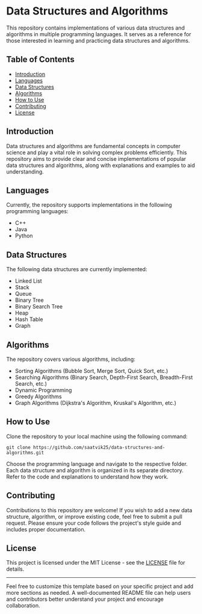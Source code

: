 # Data Structures and Algorithms
This repository contains implementations of various data structures and algorithms in multiple programming languages. It serves as a reference for those interested in learning and practicing data structures and algorithms.

## Table of Contents


- [Introduction](#introduction)
- [Languages](#languages)
- [Data Structures](#data-structures)
- [Algorithms](#algorithms)
- [How to Use](#how-to-use)
- [Contributing](#contributing)
- [License](#license)

## Introduction

Data structures and algorithms are fundamental concepts in computer science and play a vital role in solving complex problems efficiently. This repository aims to provide clear and concise implementations of popular data structures and algorithms, along with explanations and examples to aid understanding.

## Languages

Currently, the repository supports implementations in the following programming languages:

- C++
- Java
- Python

## Data Structures

The following data structures are currently implemented:

- Linked List
- Stack
- Queue
- Binary Tree
- Binary Search Tree
- Heap
- Hash Table
- Graph

## Algorithms

The repository covers various algorithms, including:

- Sorting Algorithms (Bubble Sort, Merge Sort, Quick Sort, etc.)
- Searching Algorithms (Binary Search, Depth-First Search, Breadth-First Search, etc.)
- Dynamic Programming
- Greedy Algorithms
- Graph Algorithms (Dijkstra's Algorithm, Kruskal's Algorithm, etc.)

## How to Use

Clone the repository to your local machine using the following command:

```
git clone https://github.com/saatvik25/data-structures-and-algorithms.git
```

Choose the programming language and navigate to the respective folder. Each data structure and algorithm is organized in its separate directory. Refer to the code and explanations to understand how they work.

## Contributing

Contributions to this repository are welcome! If you wish to add a new data structure, algorithm, or improve existing code, feel free to submit a pull request. Please ensure your code follows the project's style guide and includes proper documentation.

## License

This project is licensed under the MIT License - see the [LICENSE](LICENSE) file for details.

---

Feel free to customize this template based on your specific project and add more sections as needed. A well-documented README file can help users and contributors better understand your project and encourage collaboration.
